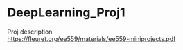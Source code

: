 # DeepLearning_Proj1

Proj description  
https://fleuret.org/ee559/materials/ee559-miniprojects.pdf

